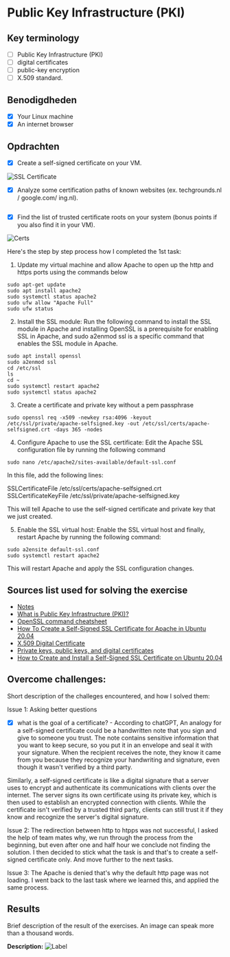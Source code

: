 # Public Key Infrastructure (PKI)

## Key terminology

- [ ] Public Key Infrastructure (PKI)
- [ ] digital certificates
- [ ] public-key encryption
- [ ] X.509 standard.

## Benodigdheden

- [x] Your Linux machine
- [x] An internet browser

## Opdrachten

- [x] Create a self-signed certificate on your VM.

![SSL Certificate]()

- [x] Analyze some certification paths of known websites (ex. techgrounds.nl / google.com/ ing.nl).

![]()

- [x] Find the list of trusted certificate roots on your system (bonus points if you also find it in your VM).

![Certs]()

Here's the step by step process how I completed the 1st task:

1. Update my virtual machine and allow Apache to open up the http and https ports using the commands below

```
sudo apt-get update
sudo apt install apache2
sudo systemctl status apache2
sudo ufw allow "Apache Full"
sudo ufw status
```

2. Install the SSL module: Run the following command to install the SSL module in Apache and installing OpenSSL is a prerequisite for enabling SSL in Apache, and sudo a2enmod ssl is a specific command that enables the SSL module in Apache.

```
sudo apt install openssl
sudo a2enmod ssl
cd /etc/ssl
ls
cd ~
sudo systemctl restart apache2
sudo systemctl status apache2
```

3. Create a certificate and private key without a pem passphrase

```
sudo openssl req -x509 -newkey rsa:4096 -keyout /etc/ssl/private/apache-selfsigned.key -out /etc/ssl/certs/apache-selfsigned.crt -days 365 -nodes
```

4. Configure Apache to use the SSL certificate: Edit the Apache SSL configuration file by running the following command

```
sudo nano /etc/apache2/sites-available/default-ssl.conf
```

In this file, add the following lines:

SSLCertificateFile /etc/ssl/certs/apache-selfsigned.crt
SSLCertificateKeyFile /etc/ssl/private/apache-selfsigned.key

This will tell Apache to use the self-signed certificate and private key that we just created.

5. Enable the SSL virtual host: Enable the SSL virtual host and finally, restart Apache by running the following command:

```
sudo a2ensite default-ssl.conf
sudo systemctl restart apache2
```

This will restart Apache and apply the SSL configuration changes.

## Sources list used for solving the exercise

- [Notes](https://drive.google.com/drive/folders/1ngTMmDk8hX61yQQGFieqFLswh6UdoEGO)
- [What is Public Key Infrastructure (PKI)?](https://www.youtube.com/watch?v=0ctat6RBrFo)
- [OpenSSL command cheatsheet](https://www.freecodecamp.org/news/openssl-command-cheatsheet-b441be1e8c4a/#b723)
- [How To Create a Self-Signed SSL Certificate for Apache in Ubuntu 20.04](https://www.digitalocean.com/community/tutorials/how-to-create-a-self-signed-ssl-certificate-for-apache-in-ubuntu-20-04)
- [X.509 Digital Certificate](https://www.youtube.com/watch?v=FrYLdfYj1co)
- [Private keys, public keys, and digital certificates](https://www.ibm.com/docs/en/sia?topic=osdc-private-keys-public-keys-digital-certificates-27)
- [How to Create and Install a Self-Signed SSL Certificate on Ubuntu 20.04](https://www.atlantic.net/dedicated-server-hosting/how-to-create-and-install-a-self-signed-ssl-certificate-on-ubuntu-20-04/)

## Overcome challenges:

Short description of the challeges encountered, and how I solved them:

Issue 1: Asking better questions

- [x] what is the goal of a certificate? - According to chatGPT, An analogy for a self-signed certificate could be a handwritten note that you sign and give to someone you trust. The note contains sensitive information that you want to keep secure, so you put it in an envelope and seal it with your signature. When the recipient receives the note, they know it came from you because they recognize your handwriting and signature, even though it wasn't verified by a third party.

Similarly, a self-signed certificate is like a digital signature that a server uses to encrypt and authenticate its communications with clients over the internet. The server signs its own certificate using its private key, which is then used to establish an encrypted connection with clients. While the certificate isn't verified by a trusted third party, clients can still trust it if they know and recognize the server's digital signature.

Issue 2: The redirection between http to htpps was not successful, I asked the help of team mates why, we run through the process from the beginning, but even after one and half hour we conclude not finding the solution. I then decided to stick what the task is and that's to create a self-signed certificate only. And move further to the next tasks.

Issue 3: The Apache is denied that's why the default http page was not loading. I went back to the last task where we learned this, and applied the same process.

## Results

Brief description of the result of the exercises. An image can speak more than a thousand words.

**Description:**
![Label]()
